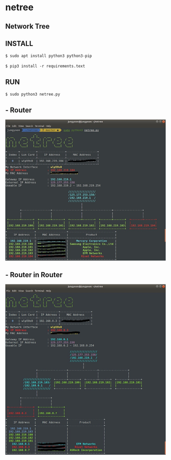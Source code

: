 # netree

## Network Tree

## INSTALL
```
$ sudo apt install python3 python3-pip

$ pip3 install -r requirements.text
```

## RUN
```
$ sudo python3 netree.py
```

## - Router

![](/image/1.JPG)

## - Router in Router

![](/image/2.JPG)